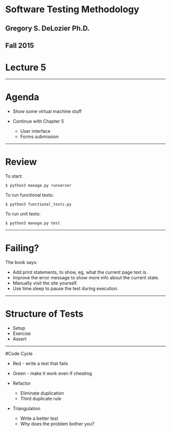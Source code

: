 # Software Testing Methodology

## Gregory S. DeLozier Ph.D.
## Fall 2015

# Lecture 5
---
# Agenda

- Show some virtual machine stuff
- Continue with Chapter 5
 
    - User interface
    - Forms submission

---
# Review
 
To start:

   ```
   $ python3 manage.py runserver
   ```

To run functional tests:

   ```
   $ python3 functional_tests.py
   ```

To run unit tests:

   ```
   $ python3 manage.py test
   ```

---
# Failing?

The book says:
- Add print statements, to show, eg, what the current page text is.
- Improve the error message to show more info about the current state.
- Manually visit the site yourself.
- Use time.sleep to pause the test during execution.

---
# Structure of Tests

- Setup
- Exercise
- Assert

---
#Code Cycle

- Red - write a test that fails
- Green - make it work even if cheating
- Refactor
    - Eliminate duplication
    - Third duplicate rule

- Triangulation
    - Write a better test
    - Why does the problem bother you?


